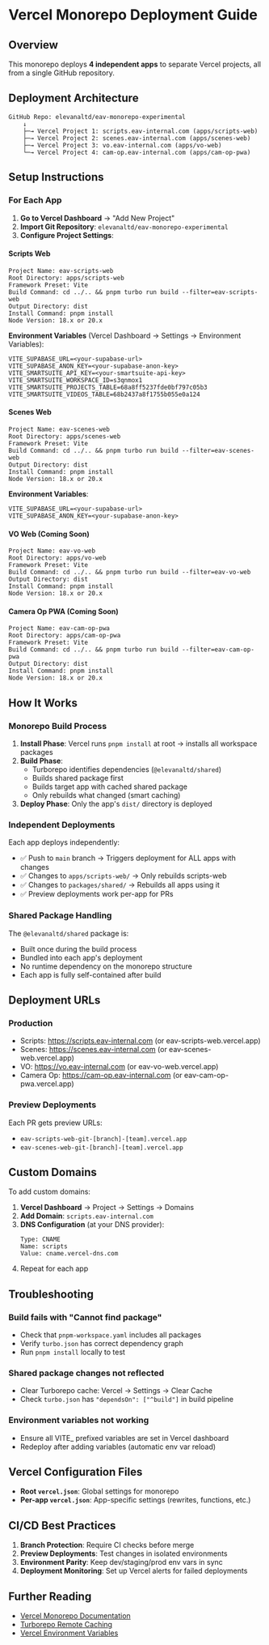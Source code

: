 # Vercel Monorepo Deployment Guide

## Overview

This monorepo deploys **4 independent apps** to separate Vercel projects, all from a single GitHub repository.

## Deployment Architecture

```
GitHub Repo: elevanaltd/eav-monorepo-experimental
    ↓
    ├─→ Vercel Project 1: scripts.eav-internal.com (apps/scripts-web)
    ├─→ Vercel Project 2: scenes.eav-internal.com (apps/scenes-web)
    ├─→ Vercel Project 3: vo.eav-internal.com (apps/vo-web)
    └─→ Vercel Project 4: cam-op.eav-internal.com (apps/cam-op-pwa)
```

## Setup Instructions

### For Each App

1. **Go to Vercel Dashboard** → "Add New Project"
2. **Import Git Repository**: `elevanaltd/eav-monorepo-experimental`
3. **Configure Project Settings**:

#### Scripts Web
```
Project Name: eav-scripts-web
Root Directory: apps/scripts-web
Framework Preset: Vite
Build Command: cd ../.. && pnpm turbo run build --filter=eav-scripts-web
Output Directory: dist
Install Command: pnpm install
Node Version: 18.x or 20.x
```

**Environment Variables** (Vercel Dashboard → Settings → Environment Variables):
```
VITE_SUPABASE_URL=<your-supabase-url>
VITE_SUPABASE_ANON_KEY=<your-supabase-anon-key>
VITE_SMARTSUITE_API_KEY=<your-smartsuite-api-key>
VITE_SMARTSUITE_WORKSPACE_ID=s3qnmox1
VITE_SMARTSUITE_PROJECTS_TABLE=68a8ff5237fde0bf797c05b3
VITE_SMARTSUITE_VIDEOS_TABLE=68b2437a8f1755b055e0a124
```

#### Scenes Web
```
Project Name: eav-scenes-web
Root Directory: apps/scenes-web
Framework Preset: Vite
Build Command: cd ../.. && pnpm turbo run build --filter=eav-scenes-web
Output Directory: dist
Install Command: pnpm install
Node Version: 18.x or 20.x
```

**Environment Variables**:
```
VITE_SUPABASE_URL=<your-supabase-url>
VITE_SUPABASE_ANON_KEY=<your-supabase-anon-key>
```

#### VO Web (Coming Soon)
```
Project Name: eav-vo-web
Root Directory: apps/vo-web
Framework Preset: Vite
Build Command: cd ../.. && pnpm turbo run build --filter=eav-vo-web
Output Directory: dist
Install Command: pnpm install
Node Version: 18.x or 20.x
```

#### Camera Op PWA (Coming Soon)
```
Project Name: eav-cam-op-pwa
Root Directory: apps/cam-op-pwa
Framework Preset: Vite
Build Command: cd ../.. && pnpm turbo run build --filter=eav-cam-op-pwa
Output Directory: dist
Install Command: pnpm install
Node Version: 18.x or 20.x
```

## How It Works

### Monorepo Build Process

1. **Install Phase**: Vercel runs `pnpm install` at root → installs all workspace packages
2. **Build Phase**:
   - Turborepo identifies dependencies (`@elevanaltd/shared`)
   - Builds shared package first
   - Builds target app with cached shared package
   - Only rebuilds what changed (smart caching)
3. **Deploy Phase**: Only the app's `dist/` directory is deployed

### Independent Deployments

Each app deploys independently:
- ✅ Push to `main` branch → Triggers deployment for ALL apps with changes
- ✅ Changes to `apps/scripts-web/` → Only rebuilds scripts-web
- ✅ Changes to `packages/shared/` → Rebuilds all apps using it
- ✅ Preview deployments work per-app for PRs

### Shared Package Handling

The `@elevanaltd/shared` package is:
- Built once during the build process
- Bundled into each app's deployment
- No runtime dependency on the monorepo structure
- Each app is fully self-contained after build

## Deployment URLs

### Production
- Scripts: https://scripts.eav-internal.com (or eav-scripts-web.vercel.app)
- Scenes: https://scenes.eav-internal.com (or eav-scenes-web.vercel.app)
- VO: https://vo.eav-internal.com (or eav-vo-web.vercel.app)
- Camera Op: https://cam-op.eav-internal.com (or eav-cam-op-pwa.vercel.app)

### Preview Deployments
Each PR gets preview URLs:
- `eav-scripts-web-git-[branch]-[team].vercel.app`
- `eav-scenes-web-git-[branch]-[team].vercel.app`

## Custom Domains

To add custom domains:

1. **Vercel Dashboard** → Project → Settings → Domains
2. **Add Domain**: `scripts.eav-internal.com`
3. **DNS Configuration** (at your DNS provider):
   ```
   Type: CNAME
   Name: scripts
   Value: cname.vercel-dns.com
   ```
4. Repeat for each app

## Troubleshooting

### Build fails with "Cannot find package"
- Check that `pnpm-workspace.yaml` includes all packages
- Verify `turbo.json` has correct dependency graph
- Run `pnpm install` locally to test

### Shared package changes not reflected
- Clear Turborepo cache: Vercel → Settings → Clear Cache
- Check `turbo.json` has `"dependsOn": ["^build"]` in build pipeline

### Environment variables not working
- Ensure all VITE_ prefixed variables are set in Vercel dashboard
- Redeploy after adding variables (automatic env var reload)

## Vercel Configuration Files

- **Root `vercel.json`**: Global settings for monorepo
- **Per-app `vercel.json`**: App-specific settings (rewrites, functions, etc.)

## CI/CD Best Practices

1. **Branch Protection**: Require CI checks before merge
2. **Preview Deployments**: Test changes in isolated environments
3. **Environment Parity**: Keep dev/staging/prod env vars in sync
4. **Deployment Monitoring**: Set up Vercel alerts for failed deployments

## Further Reading

- [Vercel Monorepo Documentation](https://vercel.com/docs/monorepos)
- [Turborepo Remote Caching](https://turbo.build/repo/docs/core-concepts/remote-caching)
- [Vercel Environment Variables](https://vercel.com/docs/environment-variables)
